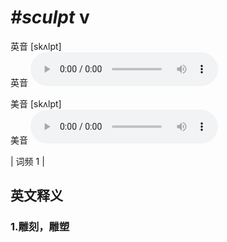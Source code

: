 # ***\#sculpt*** v
英音 [skʌlpt]  
英音
<audio src="./media/sculpt1_AAC.aac" controls="controls"></audio>

美音 [skʌlpt]  
美音
<audio src="./media/sculpt2_AAC.aac" controls="controls"></audio>



| 词频 1 |  

英文释义
---
### 1.**雕刻，雕塑**  


